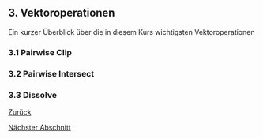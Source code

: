## 3. Vektoroperationen

Ein kurzer Überblick über die in diesem Kurs wichtigsten Vektoroperationen

### 3.1 Pairwise Clip

### 3.2 Pairwise Intersect

### 3.3 Dissolve

[Zurück](./README.md)

[Nächster Abschnitt](./attr.md)

